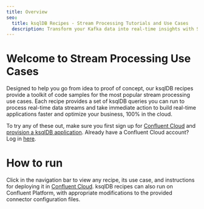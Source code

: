 ```yaml
---
title: Overview
seo:
  title: ksqlDB Recipes - Stream Processing Tutorials and Use Cases
  description: Transform your Kafka data into real-time insights with Stream Processing Use Cases and ksqlDB
---
```


# Welcome to Stream Processing Use Cases

Designed to help you go from idea to proof of concept, our ksqlDB recipes provide a toolkit of code samples for the most popular stream processing use cases. Each recipe provides a set of ksqlDB queries you can run to process real-time data streams and take immediate action to build real-time applications faster and optimize your business, 100% in the cloud.

To try any of these out, make sure you first sign up for [Confluent Cloud](https://www.confluent.io/confluent-cloud/tryfree/?utm_source=github&utm_medium=ksqldb_recipes) and [provision a ksqlDB application](https://docs.confluent.io/cloud/current/get-started/ksql.html?utm_source=github&utm_medium=ksqldb_recipes). Already have a Confluent Cloud account? Log in [here](https://login.confluent.io/login).

# How to run

Click in the navigation bar to view any recipe, its use case, and instructions for deploying it in [Confluent Cloud](https://www.confluent.io/confluent-cloud/tryfree/?utm_source=github&utm_medium=ksqldb_recipes).
ksqlDB recipes can also run on Confluent Platform, with appropriate modifications to the provided connector configuration files.
